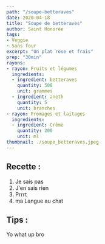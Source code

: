 ```yaml
---
path: "/soupe-betteraves"
date: 2020-04-18
title: "Soupe de betteraves"
author: Saint Honorée
tags:
- Veggie 
- Sans four
excerpt: "Un plat rose et frais"
prep: "30min"
rayons:
- rayon: Fruits et légumes
  ingredients:
  - ingredient: betteraves
    quantity: 500
    unit: grammes
  - ingredient: aneth
    quantity: 5
    unit: branches
- rayon: Fromages et laitages
  ingredients:
  - ingredient: Crème
    quantity: 200
    unit: ml
thumbnail: ./soupe_betteraves.jpeg
---
```


## Recette : 

1. Je sais pas 
2. J'en sais rien
3. Prrrt
4. ma Langue au chat

## Tips : 

Yo what up bro